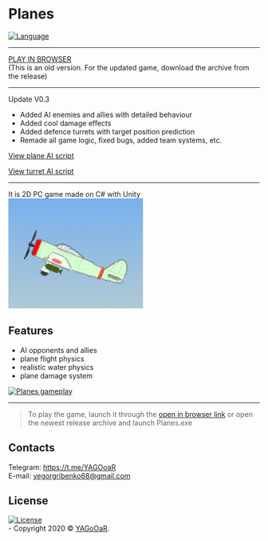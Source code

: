 # Planes
 [![Language](https://img.shields.io/badge/Language-C%23-blueviolet)](https://en.wikipedia.org/wiki/C_Sharp_(programming_language))
 
 ---
 [PLAY IN BROWSER](https://yagooar.itch.io/planes)  
 (This is an old version. For the updated game, download the archive from the release)

 ---

Update V0.3
- Added AI enemies and allies with detailed behaviour
- Added cool damage effects
- Added defence turrets with target position prediction
- Remade all game logic, fixed bugs, added team systems, etc.


[View plane AI script](https://github.com/YAGoOaR/Planes/blob/master/Assets/Scripts/AI/AIPlane.cs)

[View turret AI script](https://github.com/YAGoOaR/Planes/blob/master/Assets/Scripts/AI/AITurret.cs)

 ---
 
 It is 2D PC game made on C# with Unity
</br>![icon](/Pictures/icon.png)
## Features
- AI opponents and allies
- plane flight physics
- realistic water physics
- plane damage system



[![Planes gameplay](http://img.youtube.com/vi/9oXDy-AI5-A/0.jpg)](http://www.youtube.com/watch?v=9oXDy-AI5-A "Planes")



---

> To play the game, launch it through the [open in browser link](https://yagooar.itch.io/planes) or open the newest release archive and launch Planes.exe

## Contacts
Telegram: https://t.me/YAGOoaR
</br>E-mail: yegorgribenko68@gmail.com

## License 
[![License](http://img.shields.io/:license-mit-blue.svg?style=flat-square)](http://badges.mit-license.org)
</br>- Copyright 2020 © <a href="https://github.com/YAGoOaR" target="_blank">YAGoOaR</a>.
